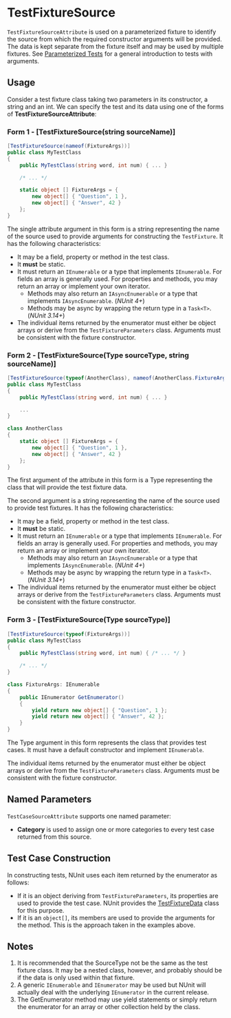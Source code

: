 # TestFixtureSource

`TestFixtureSourceAttribute` is used on a parameterized fixture to identify the source from which the required
constructor arguments will be provided. The data is kept separate from the fixture itself and may be used by multiple
fixtures. See [Parameterized Tests](xref:parameterizedtests) for a general introduction to tests with arguments.

## Usage

Consider a test fixture class taking two parameters in its constructor, a string and an int. We can specify the test and
its data using one of the forms of **TestFixtureSourceAttribute**:

### Form 1 - [TestFixtureSource(string sourceName)]

```csharp
[TestFixtureSource(nameof(FixtureArgs))]
public class MyTestClass
{
    public MyTestClass(string word, int num) { ... }

    /* ... */

    static object [] FixtureArgs = {
        new object[] { "Question", 1 },
        new object[] { "Answer", 42 }
    };
}
```

The single attribute argument in this form is a string representing the name of the source used to provide arguments for
constructing the `TestFixture`. It has the following characteristics:

* It may be a field, property or method in the test class.
* It **must** be static.
* It must return an `IEnumerable` or a type that implements `IEnumerable`. For fields an array is generally used. For
  properties and methods, you may return an array or implement your own iterator.
  * Methods may also return an `IAsyncEnumerable` or a type that implements `IAsyncEnumerable`. (_NUnit 4+_)
  * Methods may be async by wrapping the return type in a `Task<T>`. (_NUnit 3.14+_)
* The individual items returned by the enumerator must either be object arrays or derive from the
  `TestFixtureParameters` class. Arguments must be consistent with the fixture constructor.

### Form 2 - [TestFixtureSource(Type sourceType, string sourceName)]

```csharp
[TestFixtureSource(typeof(AnotherClass), nameof(AnotherClass.FixtureArgs)]
public class MyTestClass
{
    public MyTestClass(string word, int num) { ... }

    ...
}

class AnotherClass
{
    static object [] FixtureArgs = {
        new object[] { "Question", 1 },
        new object[] { "Answer", 42 }
    };
}
```

The first argument of the attribute in this form is a Type representing the class that will provide the test fixture
data.

The second argument is a string representing the name of the source used to provide test fixtures. It has the following
characteristics:

* It may be a field, property or method in the test class.
* It **must** be static.
* It must return an `IEnumerable` or a type that implements `IEnumerable`. For fields an array is generally used. For
  properties and methods, you may return an array or implement your own iterator.
  * Methods may also return an `IAsyncEnumerable` or a type that implements `IAsyncEnumerable`. (_NUnit 4+_)
  * Methods may be async by wrapping the return type in a `Task<T>`. (_NUnit 3.14+_)
* The individual items returned by the enumerator must either be object arrays or derive from the
  `TestFixtureParameters` class. Arguments must be consistent with the fixture constructor.

### Form 3 - [TestFixtureSource(Type sourceType)]

```csharp
[TestFixtureSource(typeof(FixtureArgs))]
public class MyTestClass
{
    public MyTestClass(string word, int num) { /* ... */ }

    /* ... */
}

class FixtureArgs: IEnumerable
{
    public IEnumerator GetEnumerator()
    {
        yield return new object[] { "Question", 1 };
        yield return new object[] { "Answer", 42 };
    }
}
```

The Type argument in this form represents the class that provides test cases. It must have a default constructor and
implement `IEnumerable`.

The individual items returned by the enumerator must either be object arrays or derive from the `TestFixtureParameters`
class. Arguments must be consistent with the fixture constructor.

## Named Parameters

`TestCaseSourceAttribute` supports one named parameter:

* **Category** is used to assign one or more categories to every test case returned from this source.

## Test Case Construction

In constructing tests, NUnit uses each item returned by the enumerator as follows:

* If it is an object deriving from `TestFixtureParameters`, its properties are used to provide the test case. NUnit
  provides the [TestFixtureData](xref:testfixturedata) class for this purpose.
* If it is an `object[]`, its members are used to provide the arguments for the method. This is the approach taken in
  the examples above.

## Notes

1. It is recommended that the SourceType not be the same as the test fixture class. It may be a nested class, however,
   and probably should be if the data is only used within that fixture.
2. A generic `IEnumerable` and `IEnumerator` may be used but NUnit will actually deal with the underlying `IEnumerator`
   in the current release.
3. The GetEnumerator method may use yield statements or simply return the enumerator for an array or other collection
   held by the class.
